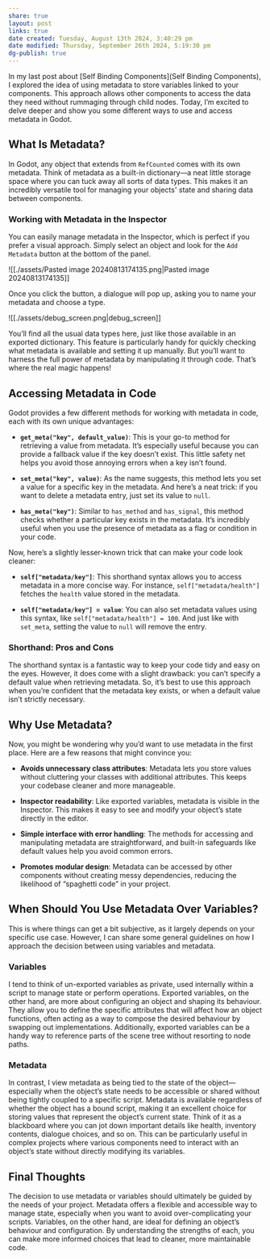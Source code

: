 ```yaml
---
share: true
layout: post
links: true
date created: Tuesday, August 13th 2024, 3:40:29 pm
date modified: Thursday, September 26th 2024, 5:19:30 pm
dg-publish: true
---
```


In my last post about [Self Binding Components](Self Binding Components), I explored the idea of using metadata to store variables linked to your components. This approach allows other components to access the data they need without rummaging through child nodes. Today, I’m excited to delve deeper and show you some different ways to use and access metadata in Godot.

## What Is Metadata?

In Godot, any object that extends from `RefCounted` comes with its own metadata. Think of metadata as a built-in dictionary—a neat little storage space where you can tuck away all sorts of data types. This makes it an incredibly versatile tool for managing your objects' state and sharing data between components.

### Working with Metadata in the Inspector

You can easily manage metadata in the Inspector, which is perfect if you prefer a visual approach. Simply select an object and look for the `Add Metadata` button at the bottom of the panel.

![[./assets/Pasted image 20240813174135.png|Pasted image 20240813174135]]

Once you click the button, a dialogue will pop up, asking you to name your metadata and choose a type.

![[./assets/debug_screen.png|debug_screen]]

You’ll find all the usual data types here, just like those available in an exported dictionary. This feature is particularly handy for quickly checking what metadata is available and setting it up manually. But you’ll want to harness the full power of metadata by manipulating it through code. That’s where the real magic happens!

## Accessing Metadata in Code

Godot provides a few different methods for working with metadata in code, each with its own unique advantages:

- **`get_meta("key", default_value)`**: This is your go-to method for retrieving a value from metadata. It’s especially useful because you can provide a fallback value if the key doesn’t exist. This little safety net helps you avoid those annoying errors when a key isn’t found.

- **`set_meta("key", value)`**: As the name suggests, this method lets you set a value for a specific key in the metadata. And here’s a neat trick: if you want to delete a metadata entry, just set its value to `null`.

- **`has_meta("key")`**: Similar to `has_method` and `has_signal`, this method checks whether a particular key exists in the metadata. It’s incredibly useful when you use the presence of metadata as a flag or condition in your code.

Now, here’s a slightly lesser-known trick that can make your code look cleaner:

- **`self["metadata/key"]`**: This shorthand syntax allows you to access metadata in a more concise way. For instance, `self["metadata/health"]` fetches the `health` value stored in the metadata.

- **`self["metadata/key"] = value`**: You can also set metadata values using this syntax, like `self["metadata/health"] = 100`. And just like with `set_meta`, setting the value to `null` will remove the entry.

### Shorthand: Pros and Cons

The shorthand syntax is a fantastic way to keep your code tidy and easy on the eyes. However, it does come with a slight drawback: you can’t specify a default value when retrieving metadata. So, it’s best to use this approach when you’re confident that the metadata key exists, or when a default value isn’t strictly necessary.

## Why Use Metadata?

Now, you might be wondering why you’d want to use metadata in the first place. Here are a few reasons that might convince you:

- **Avoids unnecessary class attributes**: Metadata lets you store values without cluttering your classes with additional attributes. This keeps your codebase cleaner and more manageable.

- **Inspector readability**: Like exported variables, metadata is visible in the Inspector. This makes it easy to see and modify your object’s state directly in the editor.

- **Simple interface with error handling**: The methods for accessing and manipulating metadata are straightforward, and built-in safeguards like default values help you avoid common errors.

- **Promotes modular design**: Metadata can be accessed by other components without creating messy dependencies, reducing the likelihood of “spaghetti code” in your project.

## When Should You Use Metadata Over Variables?

This is where things can get a bit subjective, as it largely depends on your specific use case. However, I can share some general guidelines on how I approach the decision between using variables and metadata.

### Variables

I tend to think of un-exported variables as private, used internally within a script to manage state or perform operations. Exported variables, on the other hand, are more about configuring an object and shaping its behaviour. They allow you to define the specific attributes that will affect how an object functions, often acting as a way to compose the desired behaviour by swapping out implementations. Additionally, exported variables can be a handy way to reference parts of the scene tree without resorting to node paths.

### Metadata

In contrast, I view metadata as being tied to the state of the object—especially when the object’s state needs to be accessible or shared without being tightly coupled to a specific script. Metadata is available regardless of whether the object has a bound script, making it an excellent choice for storing values that represent the object’s current state. Think of it as a blackboard where you can jot down important details like health, inventory contents, dialogue choices, and so on. This can be particularly useful in complex projects where various components need to interact with an object’s state without directly modifying its variables.

## Final Thoughts

The decision to use metadata or variables should ultimately be guided by the needs of your project. Metadata offers a flexible and accessible way to manage state, especially when you want to avoid over-complicating your scripts. Variables, on the other hand, are ideal for defining an object’s behaviour and configuration. By understanding the strengths of each, you can make more informed choices that lead to cleaner, more maintainable code.
